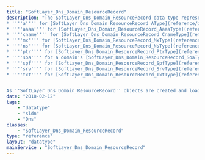 ```yaml
---
title: "SoftLayer_Dns_Domain_ResourceRecord"
description: "The SoftLayer_Dns_Domain_ResourceRecord data type represents a single resource record entry in a SoftLayer hosted domain. Each resource record contains a ''host'' and ''data'' property, defining a resource's name and it's target data. Domains contain multiple types of resource records. The ''type'' property separates out resource records by type. ''Type'' can take one of the following values: 
* ''''a'''' for [SoftLayer_Dns_Domain_ResourceRecord_AType](reference/datatypes/SoftLayer_Dns_Domain_ResourceRecord_AType) records
* ''''aaaa'''' for [SoftLayer_Dns_Domain_ResourceRecord_AaaaType](reference/datatypes/SoftLayer_Dns_Domain_ResourceRecord_AaaaType) records
* ''''cname'''' for [SoftLayer_Dns_Domain_ResourceRecord_CnameType](reference/datatypes/SoftLayer_Dns_Domain_ResourceRecord_CnameType) records
* ''''mx'''' for [SoftLayer_Dns_Domain_ResourceRecord_MxType](reference/datatypes/SoftLayer_Dns_Domain_ResourceRecord_MxType) records
* ''''ns'''' for [SoftLayer_Dns_Domain_ResourceRecord_NsType](reference/datatypes/SoftLayer_Dns_Domain_ResourceRecord_NsType) records
* ''''ptr'''' for [SoftLayer_Dns_Domain_ResourceRecord_PtrType](reference/datatypes/SoftLayer_Dns_Domain_ResourceRecord_PtrType) records in reverse domains
* ''''soa'''' for a domain's [SoftLayer_Dns_Domain_ResourceRecord_SoaType](reference/datatypes/SoftLayer_Dns_Domain_ResourceRecord_SoaType) record
* ''''spf'''' for [SoftLayer_Dns_Domain_ResourceRecord_SpfType](reference/datatypes/SoftLayer_Dns_Domain_ResourceRecord_SpfType) records
* ''''srv'''' for [SoftLayer_Dns_Domain_ResourceRecord_SrvType](reference/datatypes/SoftLayer_Dns_Domain_ResourceRecord_SrvType) records
* ''''txt'''' for [SoftLayer_Dns_Domain_ResourceRecord_TxtType](reference/datatypes/SoftLayer_Dns_Domain_ResourceRecord_TxtType) records


As ''SoftLayer_Dns_Domain_ResourceRecord'' objects are created and loaded, the API verifies the ''type'' property and casts the object as the appropriate type. "
date: "2018-02-12"
tags:
    - "datatype"
    - "sldn"
    - "Dns"
classes:
    - "SoftLayer_Dns_Domain_ResourceRecord"
type: "reference"
layout: "datatype"
mainService : "SoftLayer_Dns_Domain_ResourceRecord"
---
```

